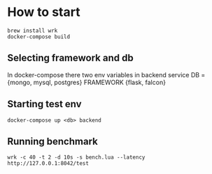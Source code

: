 # How to start

```shell script
brew install wrk
docker-compose build
```

## Selecting framework and db

In docker-compose there two env variables in backend service
DB = {mongo, mysql, postgres}
FRAMEWORK {flask, falcon}

## Starting test env
```shell script
docker-compose up <db> backend
```

## Running benchmark
```shell script
wrk -c 40 -t 2 -d 10s -s bench.lua --latency  http://127.0.0.1:8042/test
```
